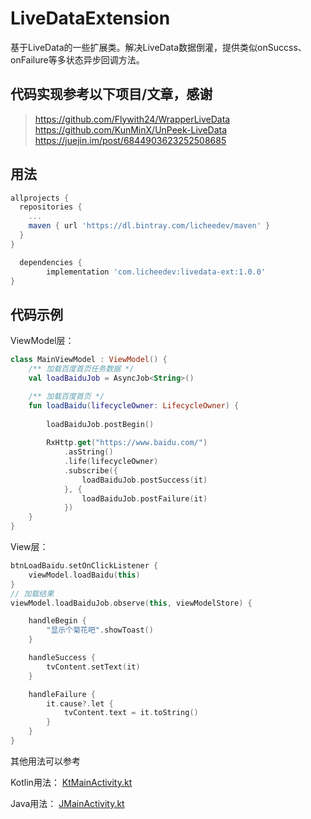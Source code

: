 # LiveDataExtension
基于LiveData的一些扩展类。解决LiveData数据倒灌，提供类似onSuccss、onFailure等多状态异步回调方法。

## 代码实现参考以下项目/文章，感谢
> https://github.com/Flywith24/WrapperLiveData
https://github.com/KunMinX/UnPeek-LiveData
https://juejin.im/post/6844903623252508685


## 用法
```gradle
allprojects {
  repositories {
    ...
    maven { url 'https://dl.bintray.com/licheedev/maven' }
  }
}

  dependencies {
        implementation 'com.licheedev:livedata-ext:1.0.0'
}
```

## 代码示例
ViewModel层：
```kotlin
class MainViewModel : ViewModel() {
    /** 加载百度首页任务数据 */
    val loadBaiduJob = AsyncJob<String>()

    /** 加载百度首页 */
    fun loadBaidu(lifecycleOwner: LifecycleOwner) {
        
        loadBaiduJob.postBegin()
        
        RxHttp.get("https://www.baidu.com/")
            .asString()
            .life(lifecycleOwner)
            .subscribe({
                loadBaiduJob.postSuccess(it)
            }, {
                loadBaiduJob.postFailure(it)
            })
    }
}
```
View层：
```kotlin
btnLoadBaidu.setOnClickListener {
    viewModel.loadBaidu(this)
}
// 加载结果
viewModel.loadBaiduJob.observe(this, viewModelStore) {

    handleBegin {
        "显示个菊花吧".showToast()
    }

    handleSuccess {
        tvContent.setText(it)
    }

    handleFailure {
        it.cause?.let {
            tvContent.text = it.toString()
        }
    }
}
```

其他用法可以参考

Kotlin用法： [KtMainActivity.kt](https://github.com/licheedev/LiveDataExtension/blob/master/app/src/main/java/com/licheedev/livedataextensiondemo/KtMainActivity.kt)

Java用法： [JMainActivity.kt](https://github.com/licheedev/LiveDataExtension/blob/master/app/src/main/java/com/licheedev/livedataextensiondemo/JMainActivity.kt)





